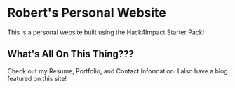 # Robert's Personal Website
This is a personal website built using the Hack4Impact Starter Pack!

## What's All On This Thing???
Check out my Resume, Portfolio, and Contact Information. 
I also have a blog featured on this site!